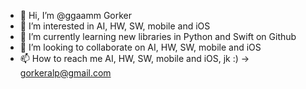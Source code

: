 - 👋 Hi, I’m @ggaamm Gorker
- 👀 I’m interested in AI, HW, SW, mobile and iOS 
- 🌱 I’m currently learning new libraries in Python and Swift on Github
- 💞️ I’m looking to collaborate on AI, HW, SW, mobile and iOS 
- 📫 How to reach me AI, HW, SW, mobile and iOS, jk :) -> gorkeralp@gmail.com

<!---
ggaamm/ggaamm is a ✨ special ✨ repository because its `README.md` (this file) appears on your GitHub profile.
You can click the Preview link to take a look at your changes.
--->
